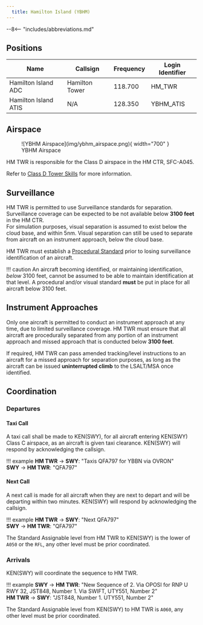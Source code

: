 ```yaml
---
  title: Hamilton Island (YBHM)
---
```


--8<-- "includes/abbreviations.md"

## Positions

| Name | Callsign | Frequency | Login Identifier |
| ---- | -------- | --------- | ---------------- |
| Hamilton Island ADC | Hamilton Tower | 118.700 | HM_TWR |
| Hamilton Island ATIS | N/A | 128.350 | YBHM_ATIS |

## Airspace

<figure markdown>
![YBHM Airspace](img/ybhm_airspace.png){ width="700" }
  <figcaption>YBHM Airspace</figcaption>
</figure>

HM TWR is responsible for the Class D airspace in the HM CTR, SFC-A045.

Refer to [Class D Tower Skills](../../controller-skills/classdtwr/) for more information.

## Surveillance
HM TWR is permitted to use Surveillance standards for separation. Surveillance coverage can be expected to be not available below **3100 feet** in the HM CTR.  
For simulation purposes, visual separation is assumed to exist below the cloud base, and within 5nm. Visual separation can still be used to separate from aircraft on an instrument approach, below the cloud base.

HM TWR must establish a [Procedural Standard](../../controller-skills/classdtwr/#standards) prior to losing surveillance identification of an aircraft.

!!! caution
    An aircraft becoming identified, or maintaining identification, *below* 3100 feet, cannot be assumed to be able to maintain identification at that level. A procedural and/or visual standard **must** be put in place for all aircraft below 3100 feet.
## Instrument Approaches
Only one aircraft is permitted to conduct an instrument approach at any time, due to limited surveillance coverage. HM TWR must ensure that all aircraft are procedurally separated from any portion of an instrument approach and missed approach that is conducted below **3100 feet**.  

If required, HM TWR can pass amended tracking/level instructions to an aircraft for a missed approach for separation purposes, as long as the aircraft can be issued **uninterrupted climb** to the LSALT/MSA once identified.

## Coordination
### Departures
#### Taxi Call
A taxi call shall be made to KEN(SWY), for all aircraft entering KEN(SWY) Class C airspace, as an aircraft is given taxi clearance. KEN(SWY) will respond by acknowledging the callsign.

!!! example
    **HM TWR** -> **SWY**: "Taxis QFA797 for YBBN via OVRON"  
    **SWY** -> **HM TWR**: "QFA797"  

#### Next Call
A next call is made for all aircraft when they are next to depart and will be departing within two minutes. KEN(SWY) will respond by acknowledging the callsign.

!!! example
    **HM TWR** -> **SWY**: "Next QFA797"  
    **SWY** -> **HM TWR**: "QFA797"  

The Standard Assignable level from HM TWR to KEN(SWY) is the lower of `A050` or the `RFL`, any other level must be prior coordinated.
### Arrivals
KEN(SWY) will coordinate the sequence to HM TWR.

!!! example
    **SWY** -> **HM TWR**: "New Sequence of 2. Via OPOSI for RNP U RWY 32, JST848, Number 1. Via SWIFT, UTY551, Number 2”  
    **HM TWR** -> **SWY**: "JST848, Number 1. UTY551, Number 2"  

The Standard Assignable level from KEN(SWY) to HM TWR is `A060`, any other level must be prior coordinated.